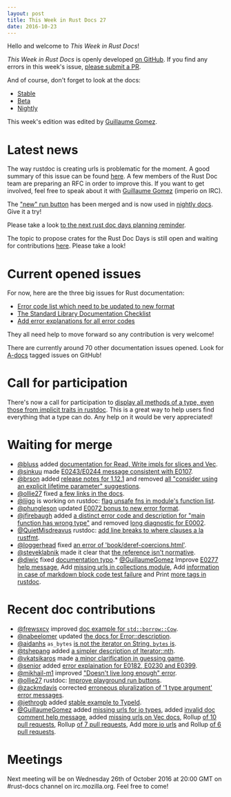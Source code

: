 ```yaml
---
layout: post
title: This Week in Rust Docs 27
date: 2016-10-23
---
```


Hello and welcome to *This Week in Rust Docs*!

*This Week in Rust Docs* is openly developed [on GitHub](https://github.com/GuillaumeGomez/this-week-in-rust-docs).
If you find any errors in this week's issue, [please submit a PR](https://github.com/GuillaumeGomez/this-week-in-rust-docs/pulls).

And of course, don't forget to look at the docs:

* [Stable](https://doc.rust-lang.org/)
* [Beta](http://doc.rust-lang.org/beta/)
* [Nightly](http://doc.rust-lang.org/nightly/)

This week's edition was edited by [Guillaume Gomez](https://github.com/GuillaumeGomez).

# Latest news

The way rustdoc is creating urls is problematic for the moment. A good summary of this issue can be found [here](https://github.com/rust-lang/rust/issues/36417). A few members of the Rust Doc team are preparing an RFC in order to improve this. If you want to get involved, feel free to speak about it with [Guillaume Gomez](https://github.com/GuillaumeGomez) (imperio on IRC).

The ["new" run button](https://github.com/rust-lang/rust/pull/36334) has been merged and is now used in [nightly docs](https://doc.rust-lang.org/nightly/std/). Give it a try!

Please take a look [to the next rust doc days planning reminder](https://users.rust-lang.org/t/reminder-planning-the-next-rust-doc-days/6901).

The topic to propose crates for the Rust Doc Days is still open and waiting for contributions [here](https://users.rust-lang.org/t/call-for-proposals-for-next-rust-doc-days-crates/6685). Please take a look!

# Current opened issues

For now, here are the three big issues for Rust documentation:

* [Error code list which need to be updated to new format](https://github.com/rust-lang/rust/issues/35233)
* [The Standard Library Documentation Checklist](https://github.com/rust-lang/rust/issues/29329)
* [Add error explanations for all error codes](https://github.com/rust-lang/rust/issues/32777)

They all need help to move forward so any contribution is very welcome!

There are currently around 70 other documentation issues opened. Look for [A-docs](https://github.com/rust-lang/rust/issues?q=is%3Aopen+is%3Aissue+label%3AA-docs) tagged issues on GitHub!

# Call for participation

There's now a call for participation to [display all methods of a type, even those from implicit traits in rustdoc](https://github.com/rust-lang/rust/issues/33772). This is a great way to help users find everything that a type can do. Any help on it would be very appreciated!

# Waiting for merge

* [@bluss](https://github.com/bluss) added [documentation for Read, Write impls for slices and Vec](https://github.com/rust-lang/rust/pull/37343).
* [@sinkuu](https://github.com/sinkuu) made [E0243/E0244 message consistent with E0107](https://github.com/rust-lang/rust/pull/36615).
* [@brson](https://github.com/brson) added [release notes for 1.12.1](https://github.com/rust-lang/rust/pull/37317) and removed [all "consider using an explicit lifetime parameter" suggestions](https://github.com/rust-lang/rust/pull/37057).
* [@ollie27](https://github.com/ollie27) fixed [a few links in the docs](https://github.com/rust-lang/rust/pull/37316).
* [@liigo](https://github.com/liigo) is working on rustdoc: [flag unsafe fns in module's function list](https://github.com/rust-lang/rust/pull/37250).
* [@phungleson](https://github.com/phungleson) updated [E0072 bonus to new error format](https://github.com/rust-lang/rust/pull/36466).
* [@jfirebaugh](https://github.com/jfirebaugh) added [a distinct error code and description for "main function has wrong type"](https://github.com/rust-lang/rust/pull/37242) and removed [long diagnostic for E0002](https://github.com/rust-lang/rust/pull/37058).
* [@QuietMisdreavus](https://github.com/QuietMisdreavus) rustdoc: [add line breaks to where clauses a la rustfmt](https://github.com/rust-lang/rust/pull/37190).
* [@loggerhead](https://github.com/loggerhead) fixed [an error of 'book/deref-coercions.html'](https://github.com/rust-lang/rust/pull/37228).
* [@steveklabnik](https://github.com/steveklabnik) made it clear that [the reference isn't normative](https://github.com/rust-lang/rust/pull/35102).
* [@diwic](https://github.com/diwic) fixed [documentation typo](https://github.com/rust-lang/rust/pull/36849).* [@GuillaumeGomez](https://github.com/GuillaumeGomez) Improve [E0277 help message](https://github.com/rust-lang/rust/pull/37324), Add [missing urls in collections module](https://github.com/rust-lang/rust/pull/37304), Add [information in case of markdown block code test failure](https://github.com/rust-lang/rust/pull/36320) and Print [more tags in rustdoc](https://github.com/rust-lang/rust/pull/37134).


# Recent doc contributions

* [@frewsxcv](https://github.com/frewsxcv) improved [doc example for `std::borrow::Cow`](https://github.com/rust-lang/rust/pull/37187).
* [@nabeelomer](https://github.com/nabeelomer) updated [the docs for Error::description](https://github.com/rust-lang/rust/pull/37189).
* [@aidanhs](https://github.com/aidanhs) `as_bytes` [is not the iterator on String, `bytes` is](https://github.com/rust-lang/rust/pull/37327).
* [@tshepang](https://github.com/tshepang) added [a simpler description of Iterator::nth](https://github.com/rust-lang/rust/pull/37314).
* [@vkatsikaros](https://github.com/vkatsikaros) made [a minor clarification in guessing game](https://github.com/rust-lang/rust/pull/37309).
* [@senior](https://github.com/senior) added [error explaination for E0182, E0230 and E0399](https://github.com/rust-lang/rust/pull/37244).
* [@mikhail-m1](https://github.com/mikhail-m1) improved ["Doesn't live long enough" error](https://github.com/rust-lang/rust/pull/37174).
* [@ollie27](https://github.com/ollie27) rustdoc: [Improve playground run buttons](https://github.com/rust-lang/rust/pull/37098).
* [@zackmdavis](https://github.com/zackmdavis) corrected [erroneous pluralization of '1 type argument' error messages](https://github.com/rust-lang/rust/pull/37193).
* [@jethrogb](https://github.com/jethrogb) added [stable example to TypeId](https://github.com/rust-lang/rust/pull/37240).
* [@GuillaumeGomez](https://github.com/GuillaumeGomez) added [missing urls for io types](https://github.com/rust-lang/rust/pull/37165), added [invalid doc comment help message](https://github.com/rust-lang/rust/pull/36964), added [missing urls on Vec docs](https://github.com/rust-lang/rust/pull/37043), Rollup [of 10 pull requests](https://github.com/rust-lang/rust/pull/37337), Rollup [of 7 pull requests](https://github.com/rust-lang/rust/pull/37289), Add [more io urls](https://github.com/rust-lang/rust/pull/37259) and Rollup [of 6 pull requests](https://github.com/rust-lang/rust/pull/37237).

# Meetings

Next meeting will be on Wednesday 26th of October 2016 at 20:00 GMT on #rust-docs channel on irc.mozilla.org. Feel free to come!
